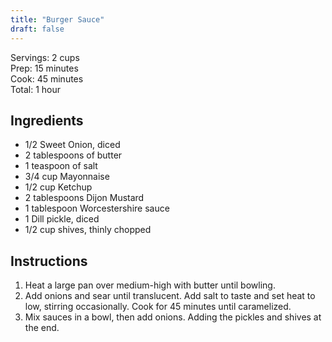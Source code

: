 ```yaml
---
title: "Burger Sauce"
draft: false
---
```


Servings: 2 cups  
Prep: 15 minutes  
Cook: 45 minutes  
Total: 1 hour  


## Ingredients

- 1/2 Sweet Onion, diced
- 2 tablespoons of butter
- 1 teaspoon of salt
- 3/4 cup Mayonnaise
- 1/2 cup Ketchup
- 2 tablespoons Dijon Mustard
- 1 tablespoon Worcestershire sauce
- 1 Dill pickle, diced
- 1/2 cup shives, thinly chopped


## Instructions

1. Heat a large pan over medium-high with butter until bowling.
2. Add onions and sear until translucent. Add salt to taste and set heat to low, stirring occasionally. Cook for 45 minutes until caramelized.
3. Mix sauces in a bowl, then add onions. Adding the pickles and shives at the end.